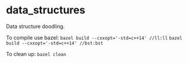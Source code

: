 # data_structures
Data structure doodling.

To compile use bazel:
`bazel build --cxxopt='-std=c++14' //ll:ll`
`bazel build --cxxopt='-std=c++14' //bst:bst`

To clean up:
`bazel clean`
